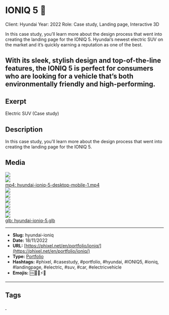 # IONIQ 5 🚙
Client: Hyundai
Year: 2022
Role: Case study, Landing page, Interactive 3D

In this case study, you’ll learn more about the design process that went into creating the landing page for the IONIQ 5. Hyundai’s newest electric SUV on the market and it’s quickly earning a reputation as one of the best.

With its sleek, stylish design and top-of-the-line features, the IONIQ 5 is perfect for consumers who are looking for a vehicle that’s both environmentally friendly and high-performing.
------------
## Exerpt
Electric SUV (Case study)
## Description
In this case study, you&#039;ll learn more about the design process that went into creating the landing page for the IONIQ 5.
## Media
<img src="media/a58fa242/hyundai-ioniq-5-blender-visualstudio.jpg" loading="lazy"><br>
<img src="media/0ffd27f9/hyundai-ioniq-5-cover.jpg" loading="lazy"><br>
	<a href="media/bd491a79/hyundai-ioniq-5-desktop-mobile-1.mp4" target="_media">mp4: hyundai-ioniq-5-desktop-mobile-1.mp4</a><br>
<img src="media/30870a54/hyundai-ioniq-5-mobile-2.jpg" loading="lazy"><br>
<img src="media/e98d7712/hyundai-ioniq-5-mobile.jpg" loading="lazy"><br>
<img src="media/8fe2002c/hyundai-ioniq-5-tablet-2.jpg" loading="lazy"><br>
<img src="media/7aa89d4f/hyundai-ioniq-5-tablet.jpg" loading="lazy"><br>
<img src="media/0c1965b4/hyundai-ioniq-5-video-mobile.jpg" loading="lazy"><br>
<img src="media/0256a718/hyundai-ioniq-5-video.jpg" loading="lazy"><br>
	<a href="media/8706258d/hyundai-ioniq-5.glb" target="_media">glb: hyundai-ioniq-5.glb</a><br>

------------
- **Slug:** hyundai-ioniq
- **Date:** 18/11/2022
- **URL:** [https://phixel.net/en/portfolio/ioniq/](https://phixel.net/en/portfolio/ioniq/)
- **Type:** [Portfolio](#portfolio)
- **Hashtags:** #phixel, #casestudy, #portfolio, #hyundai, #IONIQ5, #ioniq, #landingpage, #electric, #suv, #car, #electricvehicle
- **Emojis:** 🆒🚙🔋⚡🌱

------------
## Tags
[ ](# )

